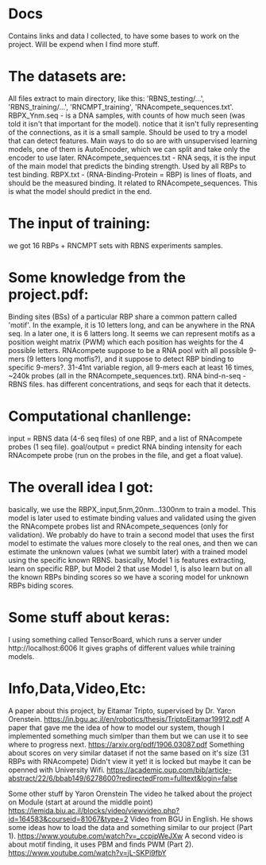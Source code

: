 # Docs
Contains links and data I collected, to have some bases to work on the project. Will be expend when I find more stuff.

# The datasets are:
All files extract to main directory, like this: 'RBNS_testing/...', 'RBNS_training/...', 'RNCMPT_training', 'RNAcompete_sequences.txt'.
RBPX_Ynm.seq - is a DNA samples, with counts of how much seen (was told it isn't that important for the model). notice that it isn't fully representing of the connections, as it is a small sample. Should be used to try a model that can detect features. Main ways to do so are with unsupervised learning models, one of them is AutoEncoder, which we can split and take only the encoder to use later.
RNAcompete_sequences.txt - RNA seqs, it is the input of the main model that predicts the binding strength. Used by all RBPs to test binding.
RBPX.txt - (RNA-Binding-Protein = RBP) is lines of floats, and should be the measured binding. It related to RNAcompete_sequences. This is what the model should predict in the end.

# The input of training:
we got 16 RBPs + RNCMPT sets with RBNS experiments samples.

# Some knowledge from the project.pdf:
Binding sites (BSs) of a particular RBP share a common pattern called 'motif'. 
In the example, it is 10 letters long, and can be anywhere in the RNA seq. 
In a later one, it is 6 latters long. 
It seems we can represent motifs as a position weight matrix (PWM) which each position has weights for the 4 possible letters.
RNAcompete suppose to be a RNA pool with all possible 9-mers (9 letters long motfis?), and it suppose to detect RBP binding to specific 9-mers?.
31-41nt variable region, all 9-mers each at least 16 times, ~240k probes (all in the RNAcompete_sequences.txt). 
RNA bind-n-seq - RBNS files. has different concentrations, and seqs for each that it detects.

# Computational chanllenge:
input = RBNS data (4-6 seq files) of one RBP, and a list of RNAcompete probes (1 seq file).
goal/output = predict RNA binding intensity for each RNAcompete probe (run on the probes in the file, and get a float value).

# The overall idea I got:
basically, we use the RBPX_input,5nm,20nm...1300nm to train a model. This model is later used to estimate binding values and validated using the given the RNAcompete probes list and RNAcompete_sequences (only for validation).
We probably do have to train a second model that uses the first model to estimate the values more closely to the real ones, and then we can estimate the unknown values (what we sumbit later) with a trained model using the specific known RBNS.
basically, Model 1 is features extracting, learn on specific RBP, but Model 2 that use Model 1, is also learn but on all the known RBPs binding scores so we have a scoring model for unknown RBPs biding scores.

# Some stuff about keras:
I using something called TensorBoard, which runs a server under http://localhost:6006
It gives graphs of different values while training models.

# Info,Data,Video,Etc:
A paper about this project, by Eitamar Tripto, supervised by Dr. Yaron Orenstein.
https://in.bgu.ac.il/en/robotics/thesis/TriptoEitamar19912.pdf
A paper that gave me the idea of how to model our system, though I implemented something much simlper than them but we can use it to see where to progress next.
https://arxiv.org/pdf/1906.03087.pdf
Something about scores on very similar dataset if not the same based on it's size (31 RBPs with RNAcompete)
Didn't view it yet! it is locked but maybe it can be openned with University Wifi.
https://academic.oup.com/bib/article-abstract/22/6/bbab149/6278600?redirectedFrom=fulltext&login=false

Some other stuff by Yaron Orenstein
The video he talked about the project on Module (start at around the middle point)
https://lemida.biu.ac.il/blocks/video/viewvideo.php?id=164583&courseid=81067&type=2
Video from BGU in English. He shows some ideas how to load the data and something similar to our project (Part 1).
https://www.youtube.com/watch?v=_ccpjpWeJXw
A second video is about motif finding, it uses PBM and finds PWM (Part 2).
https://www.youtube.com/watch?v=jL-SKPi9fbY

